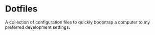 Dotfiles
========

A collection of configuration files to quickly bootstrap a computer to my preferred development settings.
